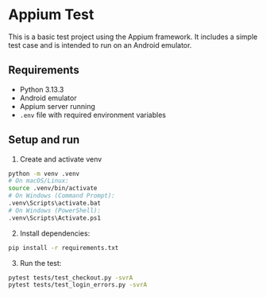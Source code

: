 # Appium Test

This is a basic test project using the Appium framework. It includes a simple test case and is intended to run on an Android emulator.

## Requirements

- Python 3.13.3
- Android emulator  
- Appium server running  
- `.env` file with required environment variables

## Setup and run

1. Create and activate venv

```bash
python -m venv .venv
# On macOS/Linux:
source .venv/bin/activate
# On Windows (Command Prompt):
.venv\Scripts\activate.bat
# On Windows (PowerShell):
.venv\Scripts\Activate.ps1
```

2. Install dependencies:

```bash
pip install -r requirements.txt
```

3. Run the test:

```bash
pytest tests/test_checkout.py -svrA
pytest tests/test_login_errors.py -svrA
```

